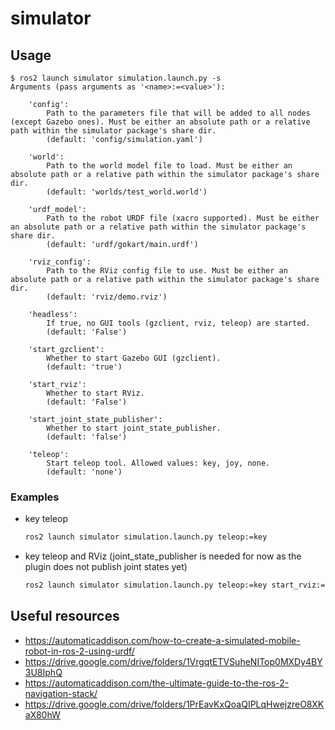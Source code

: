 # simulator


## Usage

```text
$ ros2 launch simulator simulation.launch.py -s
Arguments (pass arguments as '<name>:=<value>'):

    'config':
        Path to the parameters file that will be added to all nodes (except Gazebo ones). Must be either an absolute path or a relative path within the simulator package's share dir.
        (default: 'config/simulation.yaml')

    'world':
        Path to the world model file to load. Must be either an absolute path or a relative path within the simulator package's share dir.
        (default: 'worlds/test_world.world')

    'urdf_model':
        Path to the robot URDF file (xacro supported). Must be either an absolute path or a relative path within the simulator package's share dir.
        (default: 'urdf/gokart/main.urdf')

    'rviz_config':
        Path to the RViz config file to use. Must be either an absolute path or a relative path within the simulator package's share dir.
        (default: 'rviz/demo.rviz')

    'headless':
        If true, no GUI tools (gzclient, rviz, teleop) are started.
        (default: 'False')

    'start_gzclient':
        Whether to start Gazebo GUI (gzclient).
        (default: 'true')

    'start_rviz':
        Whether to start RViz.
        (default: 'False')

    'start_joint_state_publisher':
        Whether to start joint_state_publisher.
        (default: 'false')

    'teleop':
        Start teleop tool. Allowed values: key, joy, none.
        (default: 'none')
```

### Examples

* key teleop
  ```bash
  ros2 launch simulator simulation.launch.py teleop:=key
  ```
* key teleop and RViz (joint_state_publisher is needed for now as the plugin does not publish joint states yet)
  ```bash
  ros2 launch simulator simulation.launch.py teleop:=key start_rviz:=true start_joint_state_publisher:=true
  ```


## Useful resources

* https://automaticaddison.com/how-to-create-a-simulated-mobile-robot-in-ros-2-using-urdf/
* https://drive.google.com/drive/folders/1VrgqtETVSuheNITop0MXDy4BY3U8IphQ
* https://automaticaddison.com/the-ultimate-guide-to-the-ros-2-navigation-stack/
* https://drive.google.com/drive/folders/1PrEavKxQoaQIPLqHwejzreO8XKaX80hW
